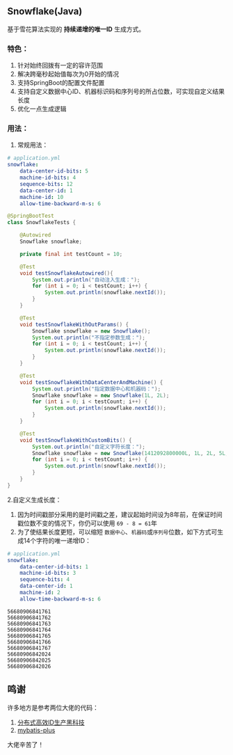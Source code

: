 ## Snowflake(Java)

基于雪花算法实现的 **持续递增的唯一ID** 生成方式。

### 特色：

1. 针对始终回拨有一定的容许范围
2. 解决跨毫秒起始值每次为0开始的情况
3. 支持SpringBoot的配置文件配置
4. 支持自定义数据中心ID、机器标识码和序列号的所占位数，可实现自定义结果长度
5. 优化一点生成逻辑

### 用法：
1. 常规用法：
```yaml
# application.yml        
snowflake:
    data-center-id-bits: 5
    machine-id-bits: 4
    sequence-bits: 12
    data-center-id: 1
    machine-id: 10
    allow-time-backward-m-s: 6
```
```java
@SpringBootTest
class SnowflakeTests {

    @Autowired
    Snowflake snowflake;

    private final int testCount = 10;

    @Test
    void testSnowflakeAutowired(){
        System.out.println("自动注入生成：");
        for (int i = 0; i < testCount; i++) {
            System.out.println(snowflake.nextId());
        }
    }

    @Test
    void testSnowflakeWithOutParams() {
        Snowflake snowflake = new Snowflake();
        System.out.println("不指定参数生成：");
        for (int i = 0; i < testCount; i++) {
            System.out.println(snowflake.nextId());
        }
    }

    @Test
    void testSnowflakeWithDataCenterAndMachine() {
        System.out.println("指定数据中心和机器码：");
        Snowflake snowflake = new Snowflake(1L, 2L);
        for (int i = 0; i < testCount; i++) {
            System.out.println(snowflake.nextId());
        }
    }

    @Test
    void testSnowflakeWithCustomBits() {
        System.out.println("自定义字符长度：");
        Snowflake snowflake = new Snowflake(1412092800000L, 1L, 2L, 5L,1L, 3L, 4L);
        for (int i = 0; i < testCount; i++) {
            System.out.println(snowflake.nextId());
        }
    }
}
```

2.自定义生成长度：
 1. 因为时间戳部分采用的是时间戳之差，建议起始时间设为8年前，在保证时间戳位数不变的情况下，你仍可以使用 `69 - 8 = 61`年
 2. 为了使结果长度更短，可以缩短 `数据中心`、`机器码`或`序列号`位数，如下方式可生成14个字符的唯一递增ID：
```yml
# application.yml 
snowflake:
    data-center-id-bits: 1
    machine-id-bits: 3
    sequence-bits: 4
    data-center-id: 1
    machine-id: 2
    allow-time-backward-m-s: 6
```
```text
56680906841761
56680906841762
56680906841763
56680906841764
56680906841765
56680906841766
56680906841767
56680906842024
56680906842025
56680906842026
```

## 鸣谢
许多地方是参考两位大佬的代码：

1. [分布式高效ID生产黑科技](https://gitee.com/yu120/sequence)
2. [mybatis-plus](https://github.com/baomidou/mybatis-plus)

大佬辛苦了！
